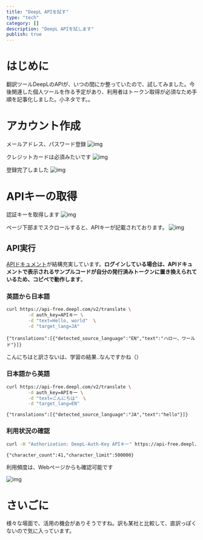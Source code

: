 ```yaml
---
title: "DeepL APIを試す"
type: "tech"
category: []
description: "DeepL APIを試します"
publish: true
---
```


# はじめに
翻訳ツールDeepLのAPIが、いつの間にか整っていたので、試してみました。今後関連した個人ツールを作る予定があり、利用者はトークン取得が必須なため手順を記事化しました。小ネタです。。

# アカウント作成

メールアドレス、パスワード登録
![img](https://res.cloudinary.com/dkerzyk09/image/upload/v1637455364/blog/01fmzy00fzvq736j42pa1jgnm5/tc6s01ey91o60bvijb3h.png)

クレジットカードは必須みたいです
![img](https://res.cloudinary.com/dkerzyk09/image/upload/v1637458076/blog/01fmzy00fzvq736j42pa1jgnm5/kirrxiqncbgh9v9xl06f.png)

登録完了しました
![img](https://res.cloudinary.com/dkerzyk09/image/upload/v1637459174/blog/01fmzy00fzvq736j42pa1jgnm5/atxr4igrpb4bgz4hgryo.png)

# APIキーの取得

認証キーを取得します
![img](https://res.cloudinary.com/dkerzyk09/image/upload/v1637460016/blog/01fmzy00fzvq736j42pa1jgnm5/ig9sgatq2qs9z6wpqh4k.png)

ページ下部までスクロールすると、APIキーが記載されております。
![img](https://res.cloudinary.com/dkerzyk09/image/upload/v1637460119/blog/01fmzy00fzvq736j42pa1jgnm5/ijb0qe3khqghzjtdatzm.png)

## API実行

[APIドキュメント](https://www.deepl.com/docs-api)が結構充実しています。**ログインしている場合は、APIドキュメントで表示されるサンプルコードが自分の発行済みトークンに置き換えられているため、コピペで動作します**。

### 英語から日本語

```bash 
curl https://api-free.deepl.com/v2/translate \
        -d auth_key=APIキー \
        -d "text=Hello, world"  \
        -d "target_lang=JA"
```

```json:レスポンス
{"translations":[{"detected_source_language":"EN","text":"ハロー、ワールド"}]}
```
こんにちはと訳さないは、学習の結果..なんですかね（）

### 日本語から英語

```bash
curl https://api-free.deepl.com/v2/translate \
        -d auth_key=APIキー \
        -d "text=こんにちは"  \
        -d "target_lang=EN"
```

```json:レスポンス
{"translations":[{"detected_source_language":"JA","text":"hello"}]}
```

### 利用状況の確認
```bash
curl -H "Authorization: DeepL-Auth-Key APIキー" https://api-free.deepl.com/v2/usage                                                                                                                                      21-11-21 11:13:39
```

```json:レスポンス
{"character_count":41,"character_limit":500000}
```

利用頻度は、Webページからも確認可能です

![img](https://res.cloudinary.com/dkerzyk09/image/upload/v1637461062/blog/01fmzy00fzvq736j42pa1jgnm5/jqid605sj0thxq7ipzwc.png)


# さいごに
様々な場面で、活用の機会がありそうですね。訳も某社と比較して、直訳っぽくないので気に入っています。
